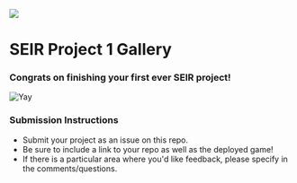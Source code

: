 ![](https://ga-dash.s3.amazonaws.com/production/assets/logo-9f88ae6c9c3871690e33280fcf557f33.png) 

# SEIR Project 1 Gallery

### Congrats on finishing your first ever SEIR project! 

![Yay](https://media.giphy.com/media/LSNqpYqGRqwrS/giphy.gif)

### Submission Instructions
- Submit your project as an issue on this repo. 
- Be sure to include a link to your repo as well as the deployed game!
- If there is a particular area where you'd like feedback, please specify in the comments/questions.
